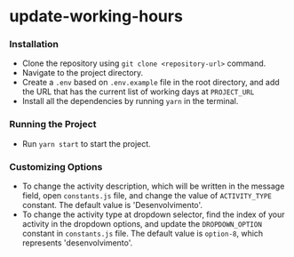 # update-working-hours

### Installation
- Clone the repository using `git clone <repository-url>` command.
- Navigate to the project directory.
- Create a `.env` based on `.env.example` file in the root directory, and add the URL that has the current list of working days at `PROJECT_URL`
- Install all the dependencies by running `yarn` in the terminal.

### Running the Project
- Run `yarn start` to start the project.

### Customizing Options
- To change the activity description, which will be written in the message field,
 open `constants.js` file, and change the value of `ACTIVITY_TYPE` constant. The default value is 'Desenvolvimento'.
- To change the activity type at dropdown selector, find the index of your activity in the dropdown options, and update the `DROPDOWN_OPTION` constant in `constants.js` file. The default value is `option-8`, which represents 'desenvolvimento'.
